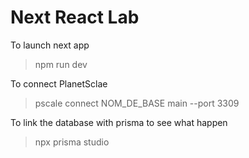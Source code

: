 # Next React Lab

To launch next app
> npm run dev


To connect PlanetSclae
> pscale connect NOM_DE_BASE main --port 3309

To link the database with prisma to see what happen
> npx prisma studio
